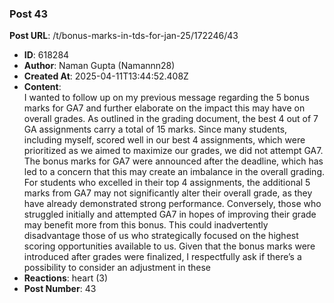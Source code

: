 ### Post 43
**Post URL**: /t/bonus-marks-in-tds-for-jan-25/172246/43
- **ID**: 618284
- **Author**: Naman Gupta (Namannn28)
- **Created At**: 2025-04-11T13:44:52.408Z
- **Content**:  
  I wanted to follow up on my previous message regarding the 5 bonus marks for GA7 and further elaborate on the impact this may have on overall grades.
As outlined in the grading document, the best 4 out of 7 GA assignments carry a total of 15 marks. Since many students, including myself, scored well in our best 4 assignments, which were prioritized as we aimed to maximize our grades, we did not attempt GA7. The bonus marks for GA7 were announced after the deadline, which has led to a concern that this may create an imbalance in the overall grading.
For students who excelled in their top 4 assignments, the additional 5 marks from GA7 may not significantly alter their overall grade, as they have already demonstrated strong performance. Conversely, those who struggled initially and attempted GA7 in hopes of improving their grade may benefit more from this bonus. This could inadvertently disadvantage those of us who strategically focused on the highest scoring opportunities available to us.
Given that the bonus marks were introduced after grades were finalized, I respectfully ask if there’s a possibility to consider an adjustment in these
- **Reactions**: heart (3)
- **Post Number**: 43

